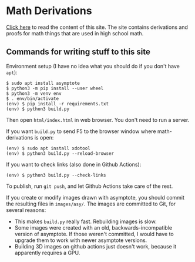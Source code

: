 # Math Derivations

[Click here](https://akuli.github.io/math-derivations)
to read the content of this site.
The site contains derivations and proofs for math things
that are used in high school math.

## Commands for writing stuff to this site

Environment setup (I have no idea what you should do if you don't have `apt`):

```
$ sudo apt install asymptote
$ python3 -m pip install --user wheel
$ python3 -m venv env
$ . env/bin/activate
(env) $ pip install -r requirements.txt
(env) $ python3 build.py
```

Then open `html/index.html` in web browser. You don't need to run a server.

If you want `build.py` to send F5 to the browser window where math-derivations is open:

```
(env) $ sudo apt install xdotool
(env) $ python3 build.py --reload-browser
```

If you want to check links (also done in Github Actions):

```
(env) $ python3 build.py --check-links
```

To publish, run `git push`, and let Github Actions take care of the rest.

If you create or modify images drawn with asymptote,
you should commit the resulting files in `images/asy/`.
The images are committed to Git, for several reasons:
- This makes `build.py` really fast. Rebuilding images is slow.
- Some images were created with an old, backwards-incompatible version of asymptote.
    If those weren't committed, I would have to upgrade them to work with newer asymptote versions.
- Building 3D images on github actions just doesn't work, because it apparently requires a GPU.

